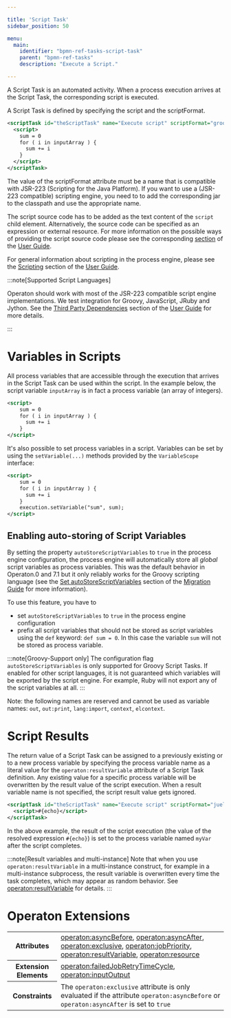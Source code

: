 ```yaml
---

title: 'Script Task'
sidebar_position: 50

menu:
  main:
    identifier: "bpmn-ref-tasks-script-task"
    parent: "bpmn-ref-tasks"
    description: "Execute a Script."

---
```


A Script Task is an automated activity. When a process execution arrives at the Script Task, the corresponding script is executed.

A Script Task is defined by specifying the script and the scriptFormat.

```xml
<scriptTask id="theScriptTask" name="Execute script" scriptFormat="groovy">
  <script>
    sum = 0
    for ( i in inputArray ) {
      sum += i
    }
  </script>
</scriptTask>
```

The value of the scriptFormat attribute must be a name that is compatible with JSR-223 (Scripting
for the Java Platform). If you want to use a (JSR-223 compatible) scripting engine, you need to to
add the corresponding jar to the classpath and use the appropriate name.

The script source code has to be added as the text content of the `script` child element.
Alternatively, the source code can be specified as an expression or external resource. For more
information on the possible ways of providing the script source code please see the corresponding
 [section][script-source] of the [User Guide][user-guide].

For general information about scripting in the process engine, please see the [Scripting](../user-guide/process-engine/scripting.md) section of the [User Guide][user-guide].

:::note[Supported Script Languages]

Operaton should work with most of the JSR-223 compatible script engine implementations. We test integration for Groovy, JavaScript, JRuby and Jython. See the <a href="../introduction/third-party-libraries/index.md#process-engine">Third Party Dependencies</a> section of the <a href="../user-guide/index.md">User Guide</a> for more details.

:::

# Variables in Scripts

All process variables that are accessible through the execution that arrives in the Script Task can be used within the script. In the example below, the script variable `inputArray` is in fact a process variable (an array of integers).

```xml
<script>
    sum = 0
    for ( i in inputArray ) {
      sum += i
    }
</script>
```

It's also possible to set process variables in a script. Variables can be set by using the `setVariable(...)` methods provided by the `VariableScope` interface:


```xml
<script>
    sum = 0
    for ( i in inputArray ) {
      sum += i
    }
    execution.setVariable("sum", sum);
</script>
```

## Enabling auto-storing of Script Variables

By setting the property `autoStoreScriptVariables` to `true` in the process engine configuration, the process engine will automatically store all _global_ script variables as process variables. This was the default behavior in Operaton.0 and 7.1 but it only reliably works for the Groovy scripting language (see the [Set autoStoreScriptVariables][autostore-variables] section of the [Migration Guide](../update/index.md) for more information).

To use this feature, you have to

* set `autoStoreScriptVariables` to `true` in the process engine configuration
* prefix all script variables that should not be stored as script variables using the `def` keyword: `def sum = 0`. In this case the variable `sum` will not be stored as process variable.

:::note[Groovy-Support only]
The configuration flag <code>autoStoreScriptVariables</code> is only supported for Groovy Script Tasks. If enabled for other script languages,
it is not guaranteed which variables will be exported by the script engine. For
example, Ruby will not export any of the script variables at all.
:::

Note: the following names are reserved and cannot be used as variable names:
`out`, `out:print`, `lang:import`, `context`, `elcontext`.


# Script Results

The return value of a Script Task can be assigned to a previously existing or to a new process variable by specifying the process variable name as a literal value for the `operaton:resultVariable` attribute of a Script Task definition. Any existing value for a specific process variable will be overwritten by the result value of the script execution. When a result variable name is not specified, the script result value gets ignored.

```xml
<scriptTask id="theScriptTask" name="Execute script" scriptFormat="juel" operaton:resultVariable="myVar">
  <script>#{echo}</script>
</scriptTask>
```

In the above example, the result of the script execution (the value of the resolved expression `#{echo}`) is set to the process variable named `myVar` after the script completes.

:::note[Result variables and multi-instance]
Note that when you use <code>operaton:resultVariable</code> in a multi-instance construct, for example in a multi-instance subprocess, the result variable is overwritten every time the task completes, which may appear as random behavior. See <a href="../reference/bpmn20/custom-extensions/extension-attributes.md#resultvariable">operaton:resultVariable</a> for details.
:::


# Operaton Extensions

<table class="table table-striped">
  <tr>
    <th>Attributes</th>
    <td>
      <a href="../reference/bpmn20/custom-extensions/extension-attributes.md#asyncbefore">operaton:asyncBefore</a>,
      <a href="../reference/bpmn20/custom-extensions/extension-attributes.md#asyncafter">operaton:asyncAfter</a>,
      <a href="../reference/bpmn20/custom-extensions/extension-attributes.md#exclusive">operaton:exclusive</a>,
      <a href="../reference/bpmn20/custom-extensions/extension-attributes.md#jobpriority">operaton:jobPriority</a>,
      <a href="../reference/bpmn20/custom-extensions/extension-attributes.md#resultvariable">operaton:resultVariable</a>,
      <a href="../reference/bpmn20/custom-extensions/extension-attributes.md#resource">operaton:resource</a>
    </td>
  </tr>
  <tr>
    <th>Extension Elements</th>
    <td>
      <a href="../reference/bpmn20/custom-extensions/extension-elements.md#failedjobretrytimecycle">operaton:failedJobRetryTimeCycle</a>,
      <a href="../reference/bpmn20/custom-extensions/extension-elements.md#inputoutput">operaton:inputOutput</a>
    </td>
  </tr>
  <tr>
    <th>Constraints</th>
    <td>
      The <code>operaton:exclusive</code> attribute is only evaluated if the attribute
      <code>operaton:asyncBefore</code> or <code>operaton:asyncAfter</code> is set to <code>true</code>
    </td>
  </tr>
</table>


[script-source]: ../user-guide/process-engine/scripting.md#script-source
[user-guide]: ../user-guide/index.md
[autostore-variables]: ../update/minor/71-to-72/index.md#script-variable-storing
